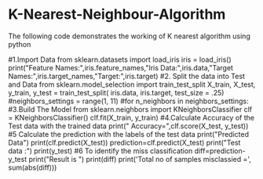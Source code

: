# K-Nearest-Neighbour-Algorithm
The following code demonstrates the working of K nearest algorithm using python

#1.Import Data
from sklearn.datasets import load_iris
iris = load_iris()
print("Feature Names:",iris.feature_names,"Iris Data:",iris.data,"Target 
Names:",iris.target_names,"Target:",iris.target)
#2. Split the data into Test and Data
from sklearn.model_selection import train_test_split
X_train, X_test, y_train, y_test = train_test_split(
 iris.data, iris.target, test_size = .25)
#neighbors_settings = range(1, 11)
#for n_neighbors in neighbors_settings:
#3.Build The Model
from sklearn.neighbors import KNeighborsClassifier
clf = KNeighborsClassifier()
clf.fit(X_train, y_train)
#4.Calculate Accuracy of the Test data with the trained data
print(" Accuracy=",clf.score(X_test, y_test))
#5 Calculate the prediction with the labels of the test data 
print("Predicted Data")
print(clf.predict(X_test))
prediction=clf.predict(X_test)
print("Test data :")
print(y_test)
#6 To identify the miss classification
diff=prediction-y_test
print("Result is ")
print(diff)
print('Total no of samples misclassied =', sum(abs(diff))) 
